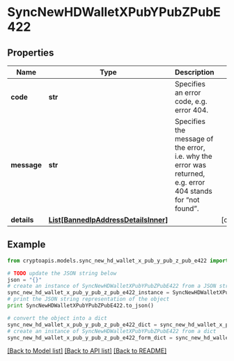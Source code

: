 # SyncNewHDWalletXPubYPubZPubE422


## Properties
Name | Type | Description | Notes
------------ | ------------- | ------------- | -------------
**code** | **str** | Specifies an error code, e.g. error 404. | 
**message** | **str** | Specifies the message of the error, i.e. why the error was returned, e.g. error 404 stands for “not found”. | 
**details** | [**List[BannedIpAddressDetailsInner]**](BannedIpAddressDetailsInner.md) |  | [optional] 

## Example

```python
from cryptoapis.models.sync_new_hd_wallet_x_pub_y_pub_z_pub_e422 import SyncNewHDWalletXPubYPubZPubE422

# TODO update the JSON string below
json = "{}"
# create an instance of SyncNewHDWalletXPubYPubZPubE422 from a JSON string
sync_new_hd_wallet_x_pub_y_pub_z_pub_e422_instance = SyncNewHDWalletXPubYPubZPubE422.from_json(json)
# print the JSON string representation of the object
print SyncNewHDWalletXPubYPubZPubE422.to_json()

# convert the object into a dict
sync_new_hd_wallet_x_pub_y_pub_z_pub_e422_dict = sync_new_hd_wallet_x_pub_y_pub_z_pub_e422_instance.to_dict()
# create an instance of SyncNewHDWalletXPubYPubZPubE422 from a dict
sync_new_hd_wallet_x_pub_y_pub_z_pub_e422_form_dict = sync_new_hd_wallet_x_pub_y_pub_z_pub_e422.from_dict(sync_new_hd_wallet_x_pub_y_pub_z_pub_e422_dict)
```
[[Back to Model list]](../README.md#documentation-for-models) [[Back to API list]](../README.md#documentation-for-api-endpoints) [[Back to README]](../README.md)


